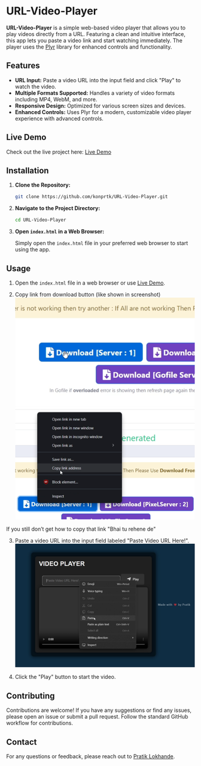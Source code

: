 # URL-Video-Player

**URL-Video-Player** is a simple web-based video player that allows you to play videos directly from a URL. Featuring a clean and intuitive interface, this app lets you paste a video link and start watching immediately. The player uses the [Plyr](https://plyr.io/) library for enhanced controls and functionality.

## Features

- **URL Input:** Paste a video URL into the input field and click "Play" to watch the video.
- **Multiple Formats Supported:** Handles a variety of video formats including MP4, WebM, and more.
- **Responsive Design:** Optimized for various screen sizes and devices.
- **Enhanced Controls:** Uses Plyr for a modern, customizable video player experience with advanced controls.

## Live Demo

Check out the live project here: [Live Demo](https://your-live-project-link.com)

## Installation

1. **Clone the Repository:**

   ```bash
   git clone https://github.com/konprtk/URL-Video-Player.git
   ```

2. **Navigate to the Project Directory:**

   ```bash
   cd URL-Video-Player
   ```

3. **Open `index.html` in a Web Browser:**

   Simply open the `index.html` file in your preferred web browser to start using the app.

## Usage

1. Open the `index.html` file in a web browser or use [Live Demo](https://your-live-project-link.com).

2. Copy link from download button (like shown in screenshot)
   ![screenshot1](/images/screenshot1.png)
   ![screenshot2](/images/screenshot2.png)

If you still don’t get how to copy that link "Bhai tu rehene de"

3. Paste a video URL into the input field labeled "Paste Video URL Here!".
   ![screenshot3](/images/screenshot3.png)

4. Click the "Play" button to start the video.

## Contributing

Contributions are welcome! If you have any suggestions or find any issues, please open an issue or submit a pull request. Follow the standard GitHub workflow for contributions.

## Contact

For any questions or feedback, please reach out to [Pratik Lokhande](mailto:pratik127001@gmail.com).

